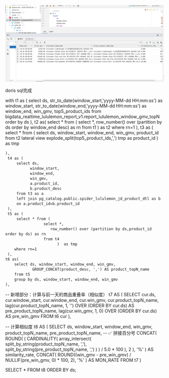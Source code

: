 ![img.png](img.png)

doris sql完成


with t1 as (
select
ds,
str_to_date(window_start,'yyyy-MM-dd HH:mm:ss') as window_start,
str_to_date(window_end,'yyyy-MM-dd HH:mm:ss') as window_end,
win_gmv,
top5_product_ids
from bigdata_realtime_lululemon_report_v1.report_lululemon_window_gmv_topN
order by ds
),
t2 as(
select *
from (
select *,
row_number() over (partition by ds order by window_end desc) as rn
from t1
) as t2
where rn=1
),
t3 as (
select * from (
select ds,
window_start,
window_end,
win_gmv,
product_id
from t2
lateral view explode_split(top5_product_ids,',') tmp as product_id
) as tmp

    ),
     t4 as (
         select ds,
               window_start,
               window_end,
               win_gmv,
               a.product_id,
               b.product_desc
         from t3 as a
         left join pg_catalog.public.spider_lululemon_jd_product_dtl as b
         on a.product_id=b.product_id
     ),
     t5 as (
         select * from (
                     select *,
                        row_number() over (partition by ds,product_id order by ds) as rn
                     from t4
                           )  as tmp
        where rn=1
     ),
    t6 as(
        select ds, window_start, window_end, win_gmv,
                GROUP_CONCAT(product_desc, ',') AS product_topN_name
        from t5
        group by ds, window_start, window_end, win_gmv
    ),
-- 新增部分：计算与前一天的商品重叠率（相似度）
t7 AS (
SELECT
cur.ds,
cur.window_start,
cur.window_end,
cur.win_gmv,
cur.product_topN_name,
lag(cur.product_topN_name, 1, '') OVER (ORDER BY cur.ds) AS pre_product_topN_name,
lag(cur.win_gmv, 1, 0) OVER (ORDER BY cur.ds) AS pre_win_gmv
FROM t6 cur
),

-- 计算相似度
t8 AS (
SELECT
ds,
window_start,
window_end,
win_gmv,
product_topN_name,
pre_product_topN_name,
-- ✅ 拼接百分号
CONCAT(
ROUND(
(
CARDINALITY(
array_intersect(
split_by_string(product_topN_name, ','),
split_by_string(pre_product_topN_name, ',')
)
) / 5.0 * 100
), 2
), '%'
) AS similarity_rate,
CONCAT(
ROUND((win_gmv - pre_win_gmv) / NULLIF(pre_win_gmv, 0) * 100, 2),
'%'
) AS MON_RATE
FROM t7
)

SELECT *
FROM t8
ORDER BY ds;